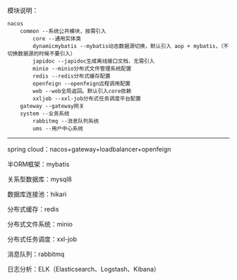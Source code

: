 模块说明：

    nacos
        common --系统公共模块，按需引入
            core --通用实体类
            dynamicmybatis --mybatis动态数据源切换，默认引入 aop + mybatis，（不切换数据源的时候不要引入）
            japidoc --japidoc生成离线接口文档，无需引入
            minio --minio分布式文件管理系统配置
            redis --redis分布式缓存配置
            openfeign --openfeign远程调用配置
            web --web全局返回。默认引入core依赖
            xxljob --xxl-job分布式任务调度平台配置
        gateway --gateway网关
        system --业务系统
            rabbitmq --消息队列系统
            ums --用户中心系统
---
spring cloud：nacos+gateway+loadbalancer+openfeign

半ORM框架：mybatis

关系型数据库：mysql8

数据库连接池：hikari

分布式缓存：redis

分布式文件系统：minio

分布式任务调度：xxl-job

消息队列：rabbitmq

日志分析：ELK（Elasticsearch、Logstash、Kibana）
